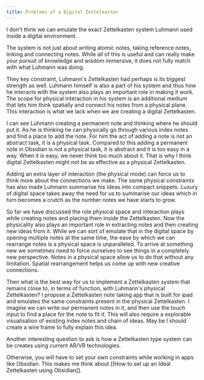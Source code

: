 ```yaml
---
title: Problems of a Digital Zettelkasten
---
```


I don't think we can emulate the exact Zettelkasten system Luhmann used inside a digital environment.

The system is not just about writing atomic notes, taking reference notes, linking and connecting notes. While all of this is useful and can really make your pursuit of knowledge and wisdom immersive, it does not fully match with what Luhmann was doing. 

They key constraint, Luhmann's Zettelkasten had perhaps is its biggest strength as well. Luhmann himself is also a part of his system and thus how he interacts with the system also plays an important role in making it work. The scope for physical interaction in his system is an additional medium that lets him think spatially and connect his notes from a physical plane. This interaction is what we lack when we are creating a digital Zettelkasten.

I can see Luhmann creating a permanent note and thinking where he should put it. As he is thinking he can physically go through various index notes and find a place to add the note. For him the act of adding a note is not an abstract task, it is a physical task. Compared to this adding a permanent note in Obsidian is not a physical task, it is abstract and it is too easy in a way. When it is easy, we never think too much about it. That is why I think digital Zettelkasten might not be as effective as a physical Zettelkasten.

Adding an extra layer of interaction (the physical mode) can force us to think more about the connections we make. The same physical constraints has also made Luhmann summarise his ideas into compact snippets. Luxury of digital space takes away the need for us to summarise our ideas which in turn becomes a crutch as the number notes we have starts to grow.

So far we have discussed the role physical space and interaction plays while creating notes and placing them inside the Zettelkasten. Now the physicality also plays an important role in extracting notes and then creating new ideas from it. While we can sort of emulate that in the digital space by opening multiple notes at the same time, the ease by which we can rearrange notes is a physical space is unparalleled. To arrive at something new we sometimes need to force ourselves to see things in a completely new perspective. Notes in a physical space allow us to do that without any limitation. Spatial rearrangement helps us come up with new creative connections.

Then what is the best way for us to implement a Zettelkasten system that remains close to, in terms of function, with Luhmann's physical Zettelkasten?
I propose a Zettelkasten note taking app that is built for ipad and  emulates the same constraints present in the physical Zettelkasten. I imagine we can write our permanent notes in it, and then use the touch input to find a place for the note to fit it. This will also require a explorable visualisation of existing index notes and chain of ideas. May be I should create a wire frame to fully explain this idea.

Another interesting question to ask is how a Zettelkasten type system can be creates using current AR/VR technologies.

Otherwise, you will have to set your own constraints while working in apps like Obsidian. This makes me think about [[How to set up an Ideal Zettelkasten using Obsidian]].


